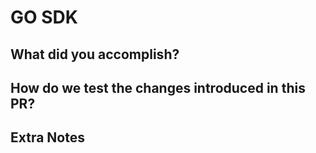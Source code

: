# GO SDK

## What did you accomplish?

## How do we test the changes introduced in this PR?

## Extra Notes
